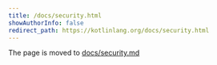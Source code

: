 ```yaml
---
title: /docs/security.html
showAuthorInfo: false
redirect_path: https://kotlinlang.org/docs/security.html
---
```


The page is moved to [docs/security.md](../docs/security.md)
